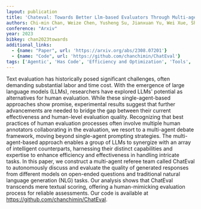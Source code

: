```yaml
---
layout: publication
title: 'Chateval: Towards Better Llm-based Evaluators Through Multi-agent Debate'
authors: Chi-min Chan, Weize Chen, Yusheng Su, Jianxuan Yu, Wei Xue, Shanghang Zhang, Jie Fu, Zhiyuan Liu
conference: "Arxiv"
year: 2023
bibkey: chan2023towards
additional_links:
  - {name: "Paper", url: 'https://arxiv.org/abs/2308.07201'}
  - {name: "Code", url: 'https://github.com/chanchimin/ChatEval'}
tags: ['Agentic', 'Has Code', 'Efficiency and Optimization', 'Tools', 'Prompting']
---
```

Text evaluation has historically posed significant challenges, often
demanding substantial labor and time cost. With the emergence of large language
models (LLMs), researchers have explored LLMs' potential as alternatives for
human evaluation. While these single-agent-based approaches show promise,
experimental results suggest that further advancements are needed to bridge the
gap between their current effectiveness and human-level evaluation quality.
Recognizing that best practices of human evaluation processes often involve
multiple human annotators collaborating in the evaluation, we resort to a
multi-agent debate framework, moving beyond single-agent prompting strategies.
The multi-agent-based approach enables a group of LLMs to synergize with an
array of intelligent counterparts, harnessing their distinct capabilities and
expertise to enhance efficiency and effectiveness in handling intricate tasks.
In this paper, we construct a multi-agent referee team called ChatEval to
autonomously discuss and evaluate the quality of generated responses from
different models on open-ended questions and traditional natural language
generation (NLG) tasks. Our analysis shows that ChatEval transcends mere
textual scoring, offering a human-mimicking evaluation process for reliable
assessments. Our code is available at https://github.com/chanchimin/ChatEval.
